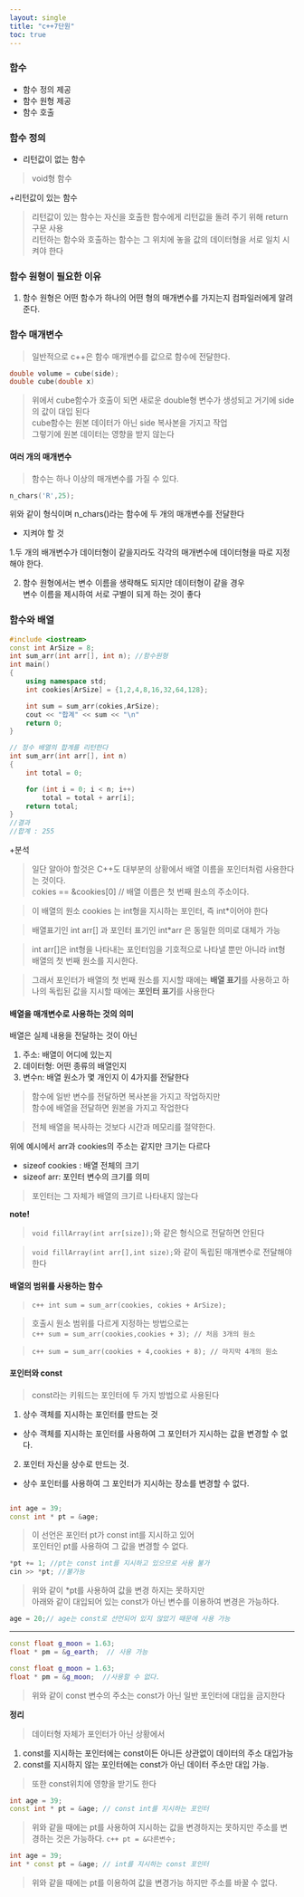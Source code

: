 ```yaml
---
layout: single
title: "c++7단원"
toc: true
---
```


### 함수
+ 함수 정의 제공
+ 함수 원형 제공
+ 함수 호출

### 함수 정의
+ 리턴값이 없는 함수
> void형 함수

+리턴값이 있는 함수
> 리턴값이 있는 함수는 자신을 호출한 함수에게 리턴값을 돌려 주기 위해 return 구문 사용
> <br> 리턴하는 함수와 호출하는 함수는 그 위치에 놓을 값의 데이터형을 서로 일치 시켜야 한다

### 함수 원형이 필요한 이유
1. 함수 원형은 어떤 함수가 하나의 어떤 형의 매개변수를 가지는지 컴파일러에게 알려준다.

### 함수 매개변수
> 일반적으로 c++은 함수 매개변수를 값으로 함수에 전달한다.

```c++
double volume = cube(side);
double cube(double x)
```

>위에서 cube함수가 호출이 되면 새로운 double형 변수가 생성되고 거기에 side의 값이 대입 된다
<br> cube함수는 원본 데이터가 아닌 side 복사본을 가지고 작업 <br>
그렇기에 원본 데이터는 영향을 받지 않는다

#### 여러 개의 매개변수
> 함수는 하나 이상의 매개변수를 가질 수 있다.
```c++
n_chars('R',25);
```
위와 같이 형식이며 n_chars()라는 함수에 두 개의 매개변수를 전달한다

+ 지켜야 할 것

1.두 개의 배개변수가 데이터형이 같을지라도 각각의 매개변수에 데이터형을 따로 지정해야 한다. <br>

2. 함수 원형에서는 변수 이름을 생략해도 되지만 데이터형이 같을 경우 <br>
변수 이름을 제시하여 서로 구별이 되게 하는 것이 좋다

### 함수와 배열
```c++
#include <iostream>
const int ArSize = 8;
int sum_arr(int arr[], int n); //함수원형
int main()
{
    using namespace std;
    int cookies[ArSize] = {1,2,4,8,16,32,64,128};

    int sum = sum_arr(cokies,ArSize);
    cout << "합계" << sum << "\n"
    return 0;
}

// 정수 배열의 합계를 리턴한다
int sum_arr(int arr[], int n)
{
    int total = 0;

    for (int i = 0; i < n; i++)
        total = total + arr[i];
    return total;
}
//결과
//합계 : 255
```

+분석
> 일단 알아야 할것은 C++도 대부분의 상황에서 배열 이름을 포인터처럼 사용한다는 것이다.
<br> cokies == &cookies[0] // 배열 이름은 첫 번째 원소의 주소이다.

> 이 배열의 원소 cookies 는 int형을 지시하는 포인터, 즉 int*이어야 한다

> 배열표기인 int arr[] 과 포인터 표기인 int*arr 은 동일한 의미로 대체가 가능

>int arr[]은 int형을 나타내는 포인터임을 기호적으로 나타낼 뿐만 아니라 int형 배열의 첫 번째 원소를 지시한다.

>그래서 포인터가 배열의 첫 번째 원소를 지시할 때에는 **배열 표기**를 사용하고 하나의 독립된 값을 지시할 때에는 **포인터 표기**를 사용한다

#### 배열을 매개변수로 사용하는 것의 의미
배열은 실제 내용을 전달하는 것이 아닌 
1. 주소: 배열이 어디에 있는지
2. 데이터형: 어떤 종류의 배열인지
3. 변수n: 배열 원소가 몇 개인지
이 4가지를 전달한다
> 함수에 일반 변수를 전달하면 복사본을 가지고 작업하지만 <br>
함수에 배열을 전달하면 원본을 가지고 작업한다

> 전체 배열을 복사하는 것보다 시간과 메모리를 절약한다.

위에 예시에서 arr과 cookies의 주소는 같지만 크기는 다르다
+ sizeof cookies : 배열 전체의 크기
+ sizeof arr: 포인터 변수의 크기를 의미 
>포인터는 그 자체가 배열의 크기르 나타내지 않는다



**note!**
> ```void fillArray(int arr[size]);```와 같은 형식으로
전달하면 안된다

> ```void fillArray(int arr[],int size);```와 같이 독립된 매개변수로 전달해야 한다


#### 배열의 범위를 사용하는 함수
> ```c++ int sum = sum_arr(cookies, cokies + ArSize);```

> 호출시 원소 범위를 다르게 지정하는 방법으로는 <br>
```c++ sum = sum_arr(cookies,cookies + 3); // 처음 3개의 원소```

>```c++ sum = sum_arr(cookies + 4,cookies + 8); // 마지막 4개의 원소```

#### 포인터와 const
> const라는 키워드는 포인터에 두 가지 방법으로 사용된다

1. 상수 객체를 지시하는 포인터를 만드는 것
+ 상수 객체를 지시하는 포인터를 사용하여 그 포인터가 지시하는 값을 변경할 수 없다.
2. 포인터 자신을 상수로 만드는 것.
+ 상수 포인터를 사용하여 그 포인터가 지시하는 장소를 변경할 수 없다.

```c++

int age = 39;
const int * pt = &age;
```
> 이 선언은 포인터 pt가 const int를 지시하고 있어 <br>포인터인 pt를 사용하여 그 값을 변경할 수 없다.


```c++
*pt += 1; //pt는 const int를 지시하고 있으므로 사용 불가
cin >> *pt; //불가능
```

> 위와 같이 *pt를 사용하여 값을 변경 하지는 못하지만 <br>
아래와 같이 대입되어 있는 const가 아닌 변수를 이용하여 변경은 가능하다.
```c++
age = 20;// age는 const로 선언되어 있지 않았기 때문에 사용 가능
```
------------------------------------------------

```c++
const float g_moon = 1.63;
float * pm = &g_earth;  // 사용 가능

const float g_moon = 1.63;
float * pm = &g_moon;  //사용할 수 없다.
```
> 위와 같이 const 변수의 주소는 const가 아닌 일반 포인터에 대입을 금지한다

**정리**
> 데이터형 자체가 포인터가 아닌 상황에서
1. const를 지시하는 포인터에는 const이든 아니든 상관없이 데이터의 주소 대입가능
2. const를 지시하지 않는 포인터에는 const가 아닌 데이터 주소만 대입 가능.


> 또한 const위치에 영향을 받기도 한다

```c++
int age = 39;
const int * pt = &age; // const int를 지시하는 포인터
```
> 위와 같을 때에는 pt를 사용하여 지시하는 값을 변경하지는 못하지만 주소를 변경하는 것은 가능하다.
```c++ pt = &다른변수;```

```c++
int age = 39;
int * const pt = &age; // int를 지시하는 const 포인터
```

> 위와 같을 때에는 pt를 이용하여  값을 변경가능 하지만 주소를 바꿀 수 없다.

